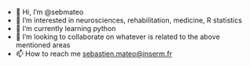 - 👋 Hi, I’m @sebmateo
- 👀 I’m interested in neurosciences, rehabilitation, medicine, R statistics
- 🌱 I’m currently learning python
- 💞️ I’m looking to collaborate on whatever is related to the above mentioned areas
- 📫 How to reach me sebastien.mateo@inserm.fr

<!---
sebmateo/sebmateo is a ✨ special ✨ repository because its `README.md` (this file) appears on your GitHub profile.
You can click the Preview link to take a look at your changes.
--->
